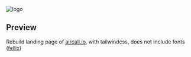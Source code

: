 ![logo](https://images.ctfassets.net/0kz5nrpxuzuo/51NAhmYFcgHBV2hhQIBVzc/8b7f6d588507b02e70a283ca5c0e7a53/aircall-logo.svg)



## Preview

Rebuild landing page of [aircall.io](https://aircall.io), with tailwindcss, 
does not include fonts ([fellix](https://displaay.net/typeface/fellix/)) 
